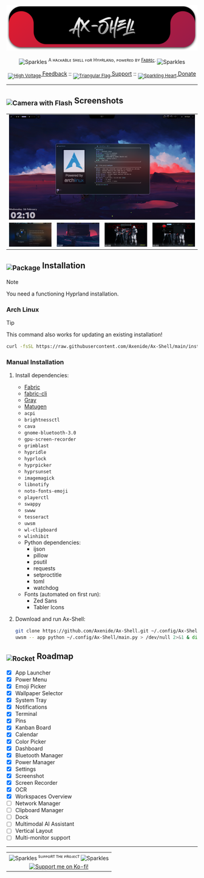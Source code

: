 <p align="center">
  <img src="assets/cover.png">
</p>

<p align="center"><img src="https://raw.githubusercontent.com/Tarikul-Islam-Anik/Telegram-Animated-Emojis/main/Activity/Sparkles.webp" alt="Sparkles" width="25" height="25" /> <sup>A ʜᴀᴄᴋᴀʙʟᴇ sʜᴇʟʟ ꜰᴏʀ Hʏᴘʀʟᴀɴᴅ, ᴘᴏᴡᴇʀᴇᴅ ʙʏ <a href="https://github.com/Fabric-Development/fabric/">Fᴀʙʀɪᴄ</a>. </sup><img src="https://raw.githubusercontent.com/Tarikul-Islam-Anik/Telegram-Animated-Emojis/main/Activity/Sparkles.webp" alt="Sparkles" width="25" height="25" /></p>

<p align="center">
  <a href="https://github.com/Axenide/Ax-Shell/discussions"><sub><img src="https://raw.githubusercontent.com/Tarikul-Islam-Anik/Animated-Fluent-Emojis/master/Emojis/Travel%20and%20places/High%20Voltage.png" alt="High Voltage" width="16" height="16" /></sub> Feedback</a> ::
  <a href="https://github.com/Axenide/Ax-Shell/issues"><sub><img src="https://raw.githubusercontent.com/Tarikul-Islam-Anik/Animated-Fluent-Emojis/master/Emojis/Symbols/Triangular%20Flag.png" alt="Triangular Flag" width="16" height="16" /></sub> Support</a> ::
  <a href="https://ko-fi.com/Axenide"><sub><img src="https://raw.githubusercontent.com/Tarikul-Islam-Anik/Animated-Fluent-Emojis/master/Emojis/Smilies/Sparkling%20Heart.png" alt="Sparkling Heart" width="16" height="16" /></sub> Donate</a>
</p>

---

<h2><sub><img src="https://raw.githubusercontent.com/Tarikul-Islam-Anik/Animated-Fluent-Emojis/master/Emojis/Objects/Camera%20with%20Flash.png" alt="Camera with Flash" width="25" height="25" /></sub> Screenshots</h2>
<table align="center">
  <tr>
    <td colspan="4"><img src="assets/screenshots/1.png"></td>
  </tr>
  <tr>
    <td colspan="1"><img src="assets/screenshots/2.png"></td>
    <td colspan="1"><img src="assets/screenshots/3.png"></td>
    <td colspan="1" align="center"><img src="assets/screenshots/4.png"></td>
    <td colspan="1" align="center"><img src="assets/screenshots/5.png"></td>
  </tr>
</table>

<h2><sub><img src="https://raw.githubusercontent.com/Tarikul-Islam-Anik/Animated-Fluent-Emojis/master/Emojis/Objects/Package.png" alt="Package" width="25" height="25" /></sub> Installation</h2>

> [!NOTE]
> You need a functioning Hyprland installation.

### Arch Linux

> [!TIP]
> This command also works for updating an existing installation!


```bash
curl -fsSL https://raw.githubusercontent.com/Axenide/Ax-Shell/main/install.sh | bash
```

### Manual Installation
1. Install dependencies:
    - [Fabric](https://github.com/Fabric-Development/fabric)
    - [fabric-cli](https://github.com/Fabric-Development/fabric-cli)
    - [Gray](https://github.com/Fabric-Development/gray)
    - [Matugen](https://github.com/InioX/matugen)
    - `acpi`
    - `brightnessctl`
    - `cava`
    - `gnome-bluetooth-3.0`
    - `gpu-screen-recorder`
    - `grimblast`
    - `hypridle`
    - `hyprlock`
    - `hyprpicker`
    - `hyprsunset`
    - `imagemagick`
    - `libnotify`
    - `noto-fonts-emoji`
    - `playerctl`
    - `swappy`
    - `swww`
    - `tesseract`
    - `uwsm`
    - `wl-clipboard`
    - `wlinhibit`
    - Python dependencies:
        - ijson
        - pillow
        - psutil
        - requests
        - setproctitle
        - toml
        - watchdog
    - Fonts (automated on first run):
        - Zed Sans
        - Tabler Icons

2. Download and run Ax-Shell:
    ```bash
    git clone https://github.com/Axenide/Ax-Shell.git ~/.config/Ax-Shell
    uwsm -- app python ~/.config/Ax-Shell/main.py > /dev/null 2>&1 & disown
    ```

<h2><sub><img src="https://raw.githubusercontent.com/Tarikul-Islam-Anik/Animated-Fluent-Emojis/master/Emojis/Travel%20and%20places/Rocket.png" alt="Rocket" width="25" height="25" /></sub> Roadmap</h2>

- [x] App Launcher
- [x] Power Menu
- [x] Emoji Picker
- [x] Wallpaper Selector
- [x] System Tray
- [x] Notifications
- [x] Terminal
- [x] Pins
- [x] Kanban Board
- [x] Calendar
- [x] Color Picker
- [x] Dashboard
- [x] Bluetooth Manager
- [x] Power Manager
- [x] Settings
- [x] Screenshot
- [x] Screen Recorder
- [x] OCR
- [x] Workspaces Overview
- [ ] Network Manager
- [ ] Clipboard Manager
- [ ] Dock
- [ ] Multimodal AI Assistant
- [ ] Vertical Layout
- [ ] Multi-monitor support

---

<table align="center">
  <tr>
    <td align="center"><img src="https://raw.githubusercontent.com/Tarikul-Islam-Anik/Telegram-Animated-Emojis/main/Activity/Sparkles.webp" alt="Sparkles" width="16" height="16" /><sup> sᴜᴘᴘᴏʀᴛ ᴛʜᴇ ᴘʀᴏᴊᴇᴄᴛ </sup><img src="https://raw.githubusercontent.com/Tarikul-Islam-Anik/Telegram-Animated-Emojis/main/Activity/Sparkles.webp" alt="Sparkles" width="16" height="16" /></td>
  </tr>
  <tr>
    <td align="center">
      <a href='https://ko-fi.com/Axenide' target='_blank'>
        <img style='border:0px;height:128px;'
             src='https://media4.giphy.com/media/v1.Y2lkPTc5MGI3NjExc3N4NzlvZWs2Z2tsaGx4aHgwa3UzMWVpcmNwZTNraTM2NW84ZDlqbiZlcD12MV9pbnRlcm5hbF9naWZfYnlfaWQmY3Q9cw/PaF9a1MpqDzovyqVKj/giphy.gif'
             border='0' alt='Support me on Ko-fi!' />
      </a>
    </td>
  </tr>
</table>
